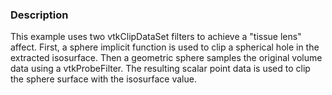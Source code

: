 ### Description
This example uses two vtkClipDataSet filters to achieve a "tissue lens" affect. First, a sphere implicit function is used to clip a spherical hole in the extracted isosurface. Then a geometric sphere samples the original volume data using a vtkProbeFilter. The resulting scalar point data is used to clip the sphere surface with the isosurface value.

